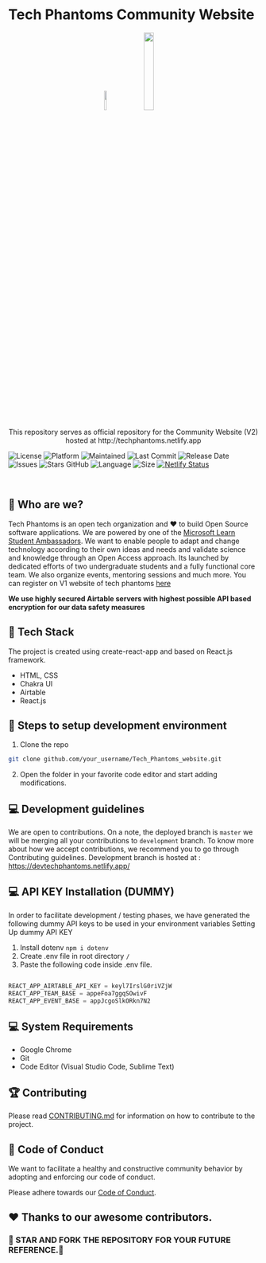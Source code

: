 # Tech Phantoms Community Website


<p align="center">
<img width=10% src="https://raw.githubusercontent.com/Ninja-Developers/Tech_Phantoms_website/0982c252efad96e5633c9e59136811a9ab0316ca/src/assets/logo.svg"> &nbsp; <img width=20% src="https://raw.githubusercontent.com/Ninja-Developers/Tech_Phantoms_website/0982c252efad96e5633c9e59136811a9ab0316ca/src/assets/LightMode_techphantoms.svg">
<p align="center">
This repository serves as official repository for the Community Website (V2) hosted at http://techphantoms.netlify.app
</p>
</p>

![License](https://img.shields.io/badge/license-MIT-brightgreen)
![Platform](https://img.shields.io/badge/platform-Visual%20Studio%20Code-blue)
![Maintained](https://img.shields.io/maintenance/yes/2020)
![Last Commit](https://img.shields.io/github/last-commit/Ninja-Developers/Tech_Phantoms_website)
![Release Date](https://img.shields.io/github/release-date/Ninja-Developers/Tech_Phantoms_website)
![Issues](https://img.shields.io/github/issues/Ninja-Developers/Tech_Phantoms_website)
![Stars GitHub](https://img.shields.io/github/stars/Ninja-Developers/Tech_Phantoms_website)
![Language](https://img.shields.io/github/languages/top/Ninja-Developers/Tech_Phantoms_website)
![Size](https://img.shields.io/github/repo-size/Ninja-Developers/Tech_Phantoms_website)
[![Netlify Status](https://api.netlify.com/api/v1/badges/b0bce43d-6d04-47b4-8b66-39c31e029a02/deploy-status)](https://app.netlify.com/sites/techphantoms/deploys)

<br/>

## 👩‍ Who are we?

<p align="justify">

Tech Phantoms is an open tech organization and ❤ to build Open Source software applications. 
We are powered by one of the <a href="https://studentambassadors.microsoft.com/en-US/profile/49532">Microsoft Learn Student Ambassadors</a>. We want to enable people to adapt and change technology according to their own ideas and needs and validate science and knowledge through an Open Access approach. Its launched by dedicated efforts of two undergraduate students and a fully functional core team. We also organize events, mentoring sessions and much more. You can register on V1 website of tech phantoms [here](techphantoms.onrender.com)

</p>

<p>
  
  **We use highly secured Airtable servers with highest possible API based encryption for our data safety measures**

</p>

    
## 🔆 Tech Stack
The project is created using create-react-app and based on React.js framework.
- HTML, CSS
- Chakra UI
- Airtable
- React.js


## 🚀 Steps to setup development environment
1.  Clone the repo
 ```bash
 git clone github.com/your_username/Tech_Phantoms_website.git
```
 2. Open the folder in your favorite code editor and start adding modifications.

 ## 💻 Development guidelines

We are open to contributions. On a note, the deployed branch is `master` we will be merging all your contributions to `development` branch. To know more about how we accept contributions, we recommend you to go through Contributing guidelines.
Development branch is hosted at : https://devtechphantoms.netlify.app/ 

## 💻 API KEY Installation (DUMMY)
In order to facilitate development / testing phases, we have generated the following dummy API keys to be used in your environment variables
Setting Up dummy API KEY

1. Install dotenv `npm i dotenv`
2. Create .env file in root directory `/` 
3. Paste the following code inside .env file.

```js

REACT_APP_AIRTABLE_API_KEY = keyl7IrslG0riVZjW
REACT_APP_TEAM_BASE = appeFoa7ggqSOwivF
REACT_APP_EVENT_BASE = appJcgoSlkORkn7N2

```


## 💻 System Requirements
-  Google Chrome
-  Git
-  Code Editor (Visual Studio Code, Sublime Text)

## 🏆 Contributing

Please read [CONTRIBUTING.md](CONTRIBUTING.md)  for information on how to contribute to the project.

##  💼 Code of Conduct

We want to facilitate a healthy and constructive community behavior by adopting and enforcing our code of conduct.

Please adhere towards our [Code of Conduct](CODE_OF_CONDUCT.md).


## ❤️ Thanks to our awesome contributors.

### 🌟 STAR AND FORK THE REPOSITORY FOR YOUR FUTURE REFERENCE.🌟
